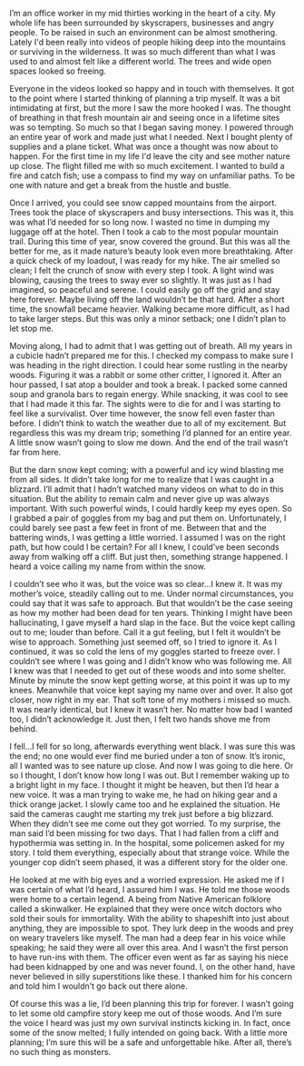 I’m an office worker in my mid thirties working in the heart of a city. My whole life has been surrounded by skyscrapers, businesses and angry people. To be raised in such an environment can be almost smothering. Lately I'd been really into videos of people hiking deep into the mountains or surviving in the wilderness. It was so much different than what I was used to and almost felt like a different world. The trees and wide open spaces looked so freeing.

Everyone in the videos looked so happy and in touch with themselves. It got to the point where I started thinking of planning a trip myself. It was a bit intimidating at first, but the more I saw the more hooked I was. The thought of breathing in that fresh mountain air and seeing once in a lifetime sites was so tempting. So much so that I began saving money. I powered through an entire year of work and made just what I needed. Next I bought plenty of supplies and a plane ticket. What was once a thought was now about to happen. For the first time in my life I'd leave the city and see mother nature up close. The flight filled me with so much excitement. I wanted to build a fire and catch fish; use a compass to find my way on unfamiliar paths. To be one with nature and get a break from the hustle and bustle.

Once I arrived, you could see snow capped mountains from the airport. Trees took the place of skyscrapers and busy intersections. This was it, this was what I’d needed for so long now. I wasted no time in dumping my luggage off at the hotel. Then I took a cab to the most popular mountain trail. During this time of year, snow covered the ground. But this was all the better for me, as it made nature’s beauty look even more breathtaking. After a quick check of my loadout, I was ready for my hike. The air smelled so clean; I felt the crunch of snow with every step I took. A light wind was blowing, causing the trees to sway ever so slightly. It was just as I had imagined, so peaceful and serene. I could easily go off the grid and stay here forever. Maybe living off the land wouldn’t be that hard. After a short time, the snowfall became heavier. Walking became more difficult, as I had to take larger steps. But this was only a minor setback; one I didn’t plan to let stop me.

Moving along, I had to admit that I was getting out of breath. All my years in a cubicle hadn’t prepared me for this. I checked my compass to make sure I was heading in the right direction. I could hear some rustling in the nearby woods. Figuring it was a rabbit or some other critter, I ignored it. After an hour passed, I sat atop a boulder and took a break. I packed some canned soup and granola bars to regain energy. While snacking, it was cool to see that I had made it this far. The sights were to die for and I was starting to feel like a survivalist. Over time however, the snow fell even faster than before. I didn’t think to watch the weather due to all of my excitement. But regardless this was my dream trip; something I’d planned for an entire year. A little snow wasn’t going to slow me down. And the end of the trail wasn’t far from here.

But the darn snow kept coming; with a powerful and icy wind blasting me from all sides. It didn’t take long for me to realize that I was caught in a blizzard. I’ll admit that I hadn’t watched many videos on what to do in this situation. But the ability to remain calm and never give up was always important. With such powerful winds, I could hardly keep my eyes open. So I grabbed a pair of goggles from my bag and put them on. Unfortunately, I could barely see past a few feet in front of me. Between that and the battering winds, I was getting a little worried. I assumed I was on the right path, but how could I be certain? For all I knew, I could’ve been seconds away from walking off a cliff. But just then, something strange happened. I heard a voice calling my name from within the snow.

I couldn’t see who it was, but the voice was so clear…I knew it. It was my mother’s voice, steadily calling out to me. Under normal circumstances, you could say that it was safe to approach. But that wouldn’t be the case seeing as how my mother had been dead for ten years. Thinking I might have been hallucinating, I gave myself a hard slap in the face. But the voice kept calling out to me; louder than before. Call it a gut feeling, but I felt it wouldn’t be wise to approach. Something just seemed off, so I tried to ignore it. As I continued, it was so cold the lens of my goggles started to freeze over. I couldn’t see where I was going and I didn’t know who was following me. All I knew was that I needed to get out of these woods and into some shelter. Minute by minute the snow kept getting worse, at this point it was up to my knees. Meanwhile that voice kept saying my name over and over. It also got closer, now right in my ear. That soft tone of my mothers i missed so much. It was nearly identical, but I knew it wasn’t her. No matter how bad I wanted too, I didn’t acknowledge it. Just then, I felt two hands shove me from behind.

I fell…I fell for so long, afterwards everything went black. I was sure this was the end; no one would ever find me buried under a ton of snow. It’s ironic, all I wanted was to see nature up close. And now I was going to die here. Or so I thought, I don’t know how long I was out. But I remember waking up to a bright light in my face. I thought it might be heaven, but then I’d hear a new voice. It was a man trying to wake me, he had on hiking gear and a thick orange jacket. I slowly came too and he explained the situation. He said the cameras caught me starting my trek just before a big blizzard. When they didn’t see me come out they got worried. To my surprise, the man said I’d been missing for two days. That I had fallen from a cliff and hypothermia was setting in. In the hospital, some policemen asked for my story. I told them everything, especially about that strange voice. While the younger cop didn’t seem phased, it was a different story for the older one.

He looked at me with big eyes and a worried expression. He asked me if I was certain of what I’d heard, I assured him I was. He told me those woods were home to a certain legend. A being from Native American folklore called a skinwalker. He explained that they were once witch doctors who sold their souls for immortality. With the ability to shapeshift into just about anything, they are impossible to spot. They lurk deep in the woods and prey on weary travelers like myself. The man had a deep fear in his voice while speaking; he said they were all over this area. And I wasn’t the first person to have run-ins with them. The officer even went as far as saying his niece had been kidnapped by one and was never found. I, on the other hand, have never believed in silly superstitions like these. I thanked him for his concern and told him I wouldn’t go back out there alone.

Of course this was a lie, I’d been planning this trip for forever. I wasn’t going to let some old campfire story keep me out of those woods. And I’m sure the voice I heard was just my own survival instincts kicking in. In fact, once some of the snow melted; I fully intended on going back. With a little more planning; I’m sure this will be a safe and unforgettable hike. After all, there’s no such thing as monsters.
